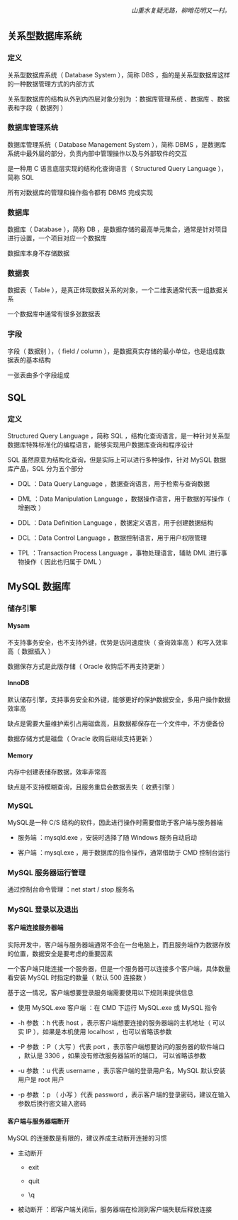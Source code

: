 <h6 align="right">山重水复疑无路，柳暗花明又一村。</h6>



## 关系型数据库系统

### 定义

关系型数据库系统（ Database System ），简称 DBS ，指的是关系型数据库这样的一种数据管理方式的内部方式

关系型数据库的结构从外到内四层对象分别为 ：数据库管理系统 、数据库 、数据表和字段（ 数据列 ）

### 数据库管理系统

数据库管理系统（ Database Management System ），简称 DBMS ，是数据库系统中最外层的部分，负责内部中管理操作以及与外部软件的交互

是一种用 C 语言底层实现的结构化查询语言（ Structured Query Language ），简称 SQL 

所有对数据库的管理和操作指令都有 DBMS 完成实现

### 数据库

数据库（ Database ），简称 DB ，是数据存储的最高单元集合，通常是针对项目进行设置，一个项目对应一个数据库

数据库本身不存储数据

### 数据表

数据表（ Table ），是真正体现数据关系的对象，一个二维表通常代表一组数据关系

一个数据库中通常有很多张数据表

### 字段

字段（ 数据别 ），（ field / column ），是数据真实存储的最小单位，也是组成数据表的基本结构

一张表由多个字段组成

## SQL

### 定义

Structured Query Language ，简称 SQL ，结构化查询语言，是一种针对关系型数据库特殊标准化的编程语言，能够实现用户数据库查询和程序设计 

SQL 虽然原意为结构化查询，但是实际上可以进行多种操作，针对 MySQL 数据库产品，SQL 分为五个部分

- DQL ：Data Query Language ，数据查询语言，用于检索与查询数据

- DML ：Data Manipulation Language ，数据操作语言，用于数据的写操作（ 增删改 ）

- DDL ：Data Definition Language ，数据定义语言，用于创建数据结构

- DCL ：Data Control Language ，数据控制语言，用于用户权限管理

- TPL ：Transaction Process Language ，事物处理语言，辅助 DML 进行事物操作（ 因此也归属于 DML ）

## MySQL 数据库

### 储存引擎

#### Mysam

不支持事务安全，也不支持外键，优势是访问速度快（ 查询效率高 ）和写入效率高（ 数据插入 ）

数据保存方式是此版存储（ Oracle 收购后不再支持更新 ）

#### InnoDB

默认储存引擎，支持事务安全和外键，能够更好的保护数据安全，多用户操作数据效率高

缺点是需要大量维护索引占用磁盘高，且数据都保存在一个文件中，不方便备份

数据存储方式是磁盘（ Oracle 收购后继续支持更新 ）

#### Memory

内存中创建表储存数据，效率非常高

缺点是不支持模糊查询，且服务重启会数据丢失（ 收费引擎 ）

### MySQL

MySQL是一种 C/S 结构的软件，因此进行操作时需要借助于客户端与服务器端

- 服务端 ：mysqld.exe ，安装时选择了随 Windows 服务自动启动

- 客户端 ：mysql.exe ，用于数据库的指令操作，通常借助于 CMD 控制台运行

### MySQL 服务器运行管理

通过控制台命令管理 ：net start / stop 服务名

### MySQL 登录以及退出

#### 客户端连接服务器端

实际开发中，客户端与服务器端通常不会在一台电脑上，而且服务端作为数据存放的位置，数据安全是要考虑的重要因素

一个客户端只能连接一个服务器，但是一个服务器可以连接多个客户端，具体数量看安装 MySQL 时指定的数量（ 默认 500 连接数 ）

基于这一情况，客户端想要登录服务端需要使用以下规则来提供信息

- 使用 MySQL.exe 客户端 ：在 CMD 下运行 MySQL.exe 或 MySQL 指令

- -h 参数 ：h 代表 host ，表示客户端想要连接的服务器端的主机地址（ 可以实 IP ），如果是本机使用 localhost ，也可以省略该参数

- -P 参数 ：P（ 大写 ）代表 port ，表示客户端想要访问的服务器的软件端口 ，默认是 3306 ，如果没有修改服务器监听的端口， 可以省略该参数

- -u 参数 ：u 代表 username ，表示客户端的登录用户名，MySQL 默认安装用户是 root 用户

- -p 参数 ：p （ 小写 ）代表 password ，表示客户端的登录密码，建议在输入参数后换行密文输入密码

#### 客户端与服务器端断开

MySQL 的连接数是有限的，建议养成主动断开连接的习惯

- 主动断开

    - exit

    - quit

    - \q

- 被动断开 ：即客户端关闭后，服务器端在检测到客户端失联后释放连接
